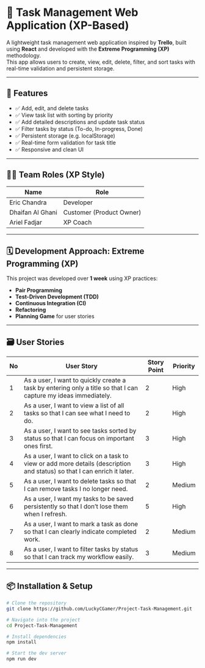 # 📝 Task Management Web Application (XP-Based)

A lightweight task management web application inspired by **Trello**, built using **React** and developed with the **Extreme Programming (XP)** methodology.  
This app allows users to create, view, edit, delete, filter, and sort tasks with real-time validation and persistent storage.

---

## 🚀 Features

- ✅ Add, edit, and delete tasks
- ✅ View task list with sorting by priority
- ✅ Add detailed descriptions and update task status
- ✅ Filter tasks by status (To-do, In-progress, Done)
- ✅ Persistent storage (e.g. localStorage)
- ✅ Real-time form validation for task title
- ✅ Responsive and clean UI

---

## 🧑‍💻 Team Roles (XP Style)

| Name              | Role                |
|-------------------|---------------------|
| Eric Chandra      | Developer           |
| Dhaifan Al Ghani  | Customer (Product Owner) |
| Ariel Fadjar      | XP Coach            |

---

## 🗓️ Development Approach: Extreme Programming (XP)

This project was developed over **1 week** using XP practices:

- **Pair Programming**
- **Test-Driven Development (TDD)**
- **Continuous Integration (CI)**
- **Refactoring**
- **Planning Game** for user stories

---

## 🗃️ User Stories

| No | User Story | Story Point | Priority |
|----|------------|-------------|----------|
| 1  | As a user, I want to quickly create a task by entering only a title so that I can capture my ideas immediately. | 2 | High |
| 2  | As a user, I want to view a list of all tasks so that I can see what I need to do. | 2 | High |
| 3  | As a user, I want to see tasks sorted by status so that I can focus on important ones first. | 3 | High |
| 4  | As a user, I want to click on a task to view or add more details (description and status) so that I can enrich it later. | 3 | High |
| 5  | As a user, I want to delete tasks so that I can remove tasks I no longer need. | 2 | Medium |
| 6  | As a user, I want my tasks to be saved persistently so that I don’t lose them when I refresh. | 5 | High |
| 7  | 	As a user, I want to mark a task as done so that I can clearly indicate completed work. | 2 | Medium |
| 8  | As a user, I want to filter tasks by status so that I can track my workflow easily. | 3 | Medium |

---

## 📦 Installation & Setup

```bash
# Clone the repository
git clone https://github.com/LuckyCGamer/Project-Task-Management.git

# Navigate into the project
cd Project-Task-Management

# Install dependencies
npm install

# Start the dev server
npm run dev